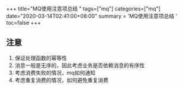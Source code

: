 +++
title="MQ使用注意项总结 "
tags=["mq"]
categories=["mq"]
date="2020-03-14T02:41:00+08:00"
summary = 'MQ使用注意项总结 '
toc=false
+++

注意
----

1.	保证处理函数的幂等性
2.	消息一般是无序的，因此考虑业务是否依赖消息的有序性
3.	考虑消费失败的情况，mq如何通知
4.	考虑重复消费的情况，如何避免重复消费

